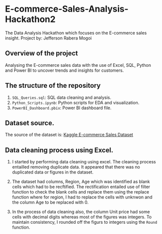 # E-commerce-Sales-Analysis-Hackathon2
The Data Analysis Hackathon which focuses on the E-commerce sales insight. 
Project by: Jefferson Rabera Mogoi

## Overview of the project
Analysing the E-commerce sales data with the use of Excel, SQL, Python and Power BI to uncover trends and insights for customers.

## The structure of the repository
1. `SQL_Queries.sql`: SQL data cleaning and analysis.
2. `Python_Scripts.ipynb`: Python scripts for EDA and visualization.
3. `PowerBI_Dashboard.pbix`: Power BI dashboard file.

## Dataset source.
The source of the dataset is: [Kaggle E-commerce Sales Dataset](https://github.com/jefftizo/E-commerce-Sales-Analysis-Hackathon)

## Data cleaning process using Excel.
1. I started by performing data cleaning using excel.
   The cleaning process entailled removing duplicate data. It appeared that there was no duplicated data or figures in the dataset.
2. The dataset had columns, Region, Age which was identified as blank cells which had to be recftified. The rectification entailed use of filter function to check the blank cells and replace them using the replace function where for region, I had to replace the cells with unknwon and the column Age to be replaced with 0.

3. In the process of data cleaning also, the column Unit price had some cells with decimal digits whereas most of the figures was integers. To maintain consistency, I rounded off the figurs to integers using the `Round` function.

   ## 
